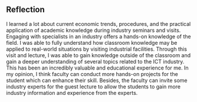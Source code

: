 ## Reflection
I learned a lot about current economic trends, procedures, and the practical application of academic knowledge during industry seminars and visits. Engaging with specialists in an industry offers a hands-on knowledge of the field. I was able to fully understand how classroom knowledge may be applied to real-world situations by visiting industrial facilities. Through this visit and lecture, I was able to gain knowledge outside of the classroom and gain a deeper understanding of several topics related to the ICT industry. This has been an incredibly valuable and educational experience for me. In my opinion, I think faculty can conduct more hands-on projects for the student which can enhance their skill. Besides, the faculty can invite some industry experts for the guest lecture to allow the students to gain more industry information and experience from the experts.
